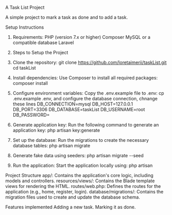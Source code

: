 A Task List Project

A simple project to mark a task as done and to add a task.

Setup Instructions
1. Requirements:
PHP (version 7.x or higher) Composer MySQL or a compatible database Laravel

2. Steps to Setup the Project
1. Clone the repository: git clone https://github.com/loretaimerii/taskList.git
   cd taskList
2. Install dependencies: Use Composer to install all required packages: composer install
3. Configure environment variables: Copy the .env.example file to .env: cp .env.example .env, and configure the database connection, chnange these lines
   DB_CONNECTION=mysql
   DB_HOST=127.0.0.1
   DB_PORT=3306
   DB_DATABASE=taskList
   DB_USERNAME=root
   DB_PASSWORD=
4. Generate application key: Run the following command to generate an application key: php artisan key:generate
5. Set up the database: Run the migrations to create the necessary database tables: php artisan migrate
6. Generate fake data using seeders: php artisan migrate --seed
7. Run the application: Start the application locally using: php artisan 
 
Project Structure
app/: Contains the application's core logic, including models and controllers. resources/views/: Contains the Blade template views for rendering the HTML. routes/web.php: Defines the routes for the application (e.g., home, register, login). database/migrations/: Contains the migration files used to create and update the database schema.

Features implemented
Adding a new task.
Marking it as done.
